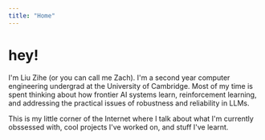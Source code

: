```yaml
---
title: "Home"
---
```


# hey!

<!-- previous decription -->

<!-- Ed is a {{< link src="http://gohugo.io" class="external" target="_blank" rel="noopener noreferrer" >}}Hugo{{< /link >}} theme designed for textual editors based on {{< link src="http://go-dh.github.io/mincomp/" class="external" target="_blank" rel="noopener noreferrer" >}}minimal computing principles{{< /link >}}, and focused on legibility, durability, ease and flexibility. Our underlying technology is easy to learn and teach, and can produce beautifully rendered scholarly or reading editions of texts meant to last. To start using Ed, please see [our documentation]({{< relref "/documentation" >}}) for installation instructions and more. To learn more about the ideas behind Ed and a list of current features see our [about]({{< relref "/about" >}}) section. To see Ed in action, we've provided some sample minimal editions for you below. -->

I'm Liu Zihe (or you can call me Zach). I'm a second year computer engineering undergrad at the University of Cambridge. Most of my time is spent thinking about how frontier AI systems learn, reinforcement learning, and addressing the practical issues of robustness and reliability in LLMs.

This is my little corner of the Internet where I talk about what I'm currently obssessed with, cool projects I've worked on, and stuff I've learnt.







